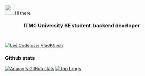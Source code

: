 
<img src="https://github.com/blackcater/blackcater/raw/main/images/Hi.gif" height="32"/>Hi there</h1>
<h3 align="center">ITMO University SE student, backend developer</h3>
<br /> 

[![LeetCode user VladKUvsh](https://img.shields.io/badge/dynamic/json?style=flat-square&labelColor=black&color=%23ffa116&label=Solved&query=solvedOverTotal&url=https%3A%2F%2Fleetcode-badge.vercel.app%2Fapi%2Fusers%2FVladKUvsh&logo=leetcode&logoColor=yellow)](https://leetcode.com/VladKUvsh/)

### **Github stats**  

[![Anurag's GitHub stats](https://github-readme-stats.vercel.app/api?username=siriusbNS&show_icons=true&theme=dracula)](https://github.com/anuraghazra/github-readme-stats)
[![Top Langs](https://github-readme-stats.vercel.app/api/top-langs/?username=siriusbNS&theme=dracula)](https://github.com/anuraghazra/github-readme-stats) 
